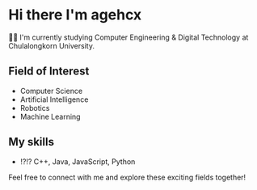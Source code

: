# Hi there I'm agehcx

👨‍🎓 I'm currently studying Computer Engineering & Digital Technology at Chulalongkorn University.

## Field of Interest

- Computer Science
- Artificial Intelligence
- Robotics
- Machine Learning

## My skills
- ⁉⁉ C++, Java, JavaScript, Python 

Feel free to connect with me and explore these exciting fields together!

